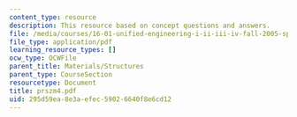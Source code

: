 ```yaml
---
content_type: resource
description: This resource based on concept questions and answers.
file: /media/courses/16-01-unified-engineering-i-ii-iii-iv-fall-2005-spring-2006/295d59ea8e3aefec59026640f8e6cd12_prszm4.pdf
file_type: application/pdf
learning_resource_types: []
ocw_type: OCWFile
parent_title: Materials/Structures
parent_type: CourseSection
resourcetype: Document
title: prszm4.pdf
uid: 295d59ea-8e3a-efec-5902-6640f8e6cd12
---
```

